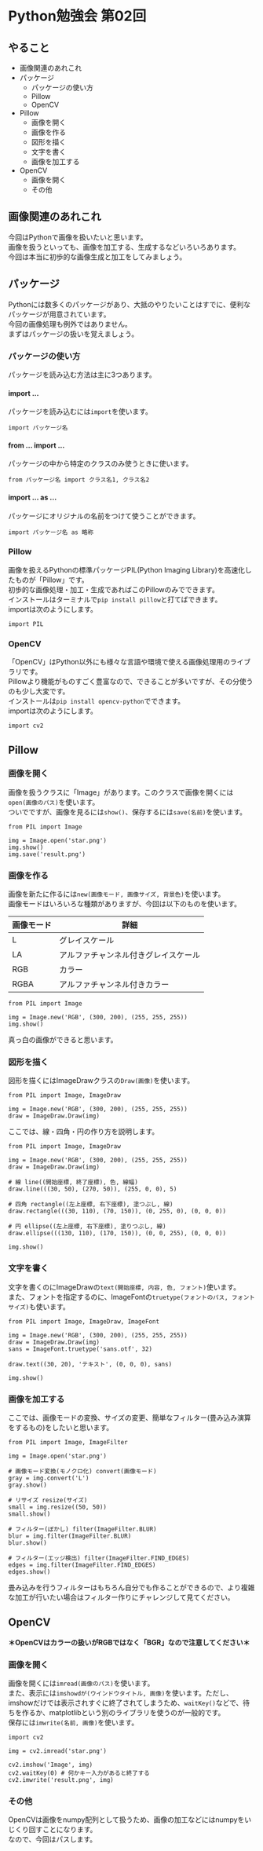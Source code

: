 # Python勉強会 第02回
## やること
- 画像関連のあれこれ
- パッケージ
    - パッケージの使い方
    - Pillow
    - OpenCV
- Pillow
    - 画像を開く
    - 画像を作る
    - 図形を描く
    - 文字を書く
    - 画像を加工する
- OpenCV
    - 画像を開く
    - その他

## 画像関連のあれこれ
今回はPythonで画像を扱いたいと思います。  
画像を扱うといっても、画像を加工する、生成するなどいろいろあります。  
今回は本当に初歩的な画像生成と加工をしてみましょう。

## パッケージ
Pythonには数多くのパッケージがあり、大抵のやりたいことはすでに、便利なパッケージが用意されています。  
今回の画像処理も例外ではありません。  
まずはパッケージの扱いを覚えましょう。

### パッケージの使い方
パッケージを読み込む方法は主に3つあります。
#### import ...
パッケージを読み込むには`import`を使います。
```
import パッケージ名
```
#### from ... import ...
パッケージの中から特定のクラスのみ使うときに使います。
```
from パッケージ名 import クラス名1, クラス名2
```
#### import ... as ...
パッケージにオリジナルの名前をつけて使うことができます。
```
import パッケージ名 as 略称
```

### Pillow
画像を扱えるPythonの標準パッケージPIL(Python Imaging Library)を高速化したものが「Pillow」です。  
初歩的な画像処理・加工・生成であればこのPillowのみでできます。  
インストールはターミナルで`pip install pillow`と打てばできます。  
importは次のようにします。
```
import PIL
```

### OpenCV
「OpenCV」はPython以外にも様々な言語や環境で使える画像処理用のライブラリです。  
Pillowより機能がものすごく豊富なので、できることが多いですが、その分使うのも少し大変です。  
インストールは`pip install opencv-python`でできます。  
importは次のようにします。
```
import cv2
```

## Pillow
### 画像を開く
画像を扱うクラスに「Image」があります。このクラスで画像を開くには`open(画像のパス)`を使います。  
ついでですが、画像を見るには`show()`、保存するには`save(名前)`を使います。
```
from PIL import Image

img = Image.open('star.png')
img.show()
img.save('result.png')
```

### 画像を作る
画像を新たに作るには`new(画像モード, 画像サイズ, 背景色)`を使います。  
画像モードはいろいろな種類がありますが、今回は以下のものを使います。  

|画像モード|詳細|
|---|---|
|L|グレイスケール|
|LA|アルファチャンネル付きグレイスケール|
|RGB|カラー|
|RGBA|アルファチャンネル付きカラー|

```
from PIL import Image

img = Image.new('RGB', (300, 200), (255, 255, 255))
img.show()
```
真っ白の画像ができると思います。

### 図形を描く
図形を描くにはImageDrawクラスの`Draw(画像)`を使います。
```
from PIL import Image, ImageDraw

img = Image.new('RGB', (300, 200), (255, 255, 255))
draw = ImageDraw.Draw(img)
```
ここでは、線・四角・円の作り方を説明します。
```
from PIL import Image, ImageDraw

img = Image.new('RGB', (300, 200), (255, 255, 255))
draw = ImageDraw.Draw(img)

# 線 line((開始座標, 終了座標), 色, 線幅)
draw.line(((30, 50), (270, 50)), (255, 0, 0), 5)

# 四角 rectangle((左上座標, 右下座標), 塗つぶし, 線)
draw.rectangle(((30, 110), (70, 150)), (0, 255, 0), (0, 0, 0))

# 円 ellipse((左上座標, 右下座標), 塗りつぶし, 線)
draw.ellipse(((130, 110), (170, 150)), (0, 0, 255), (0, 0, 0))

img.show()
```

### 文字を書く
文字を書くのにImageDrawの`text(開始座標, 内容, 色, フォント)`使います。  
また、フォントを指定するのに、ImageFontの`truetype(フォントのパス, フォントサイズ)`も使います。
```
from PIL import Image, ImageDraw, ImageFont

img = Image.new('RGB', (300, 200), (255, 255, 255))
draw = ImageDraw.Draw(img)
sans = ImageFont.truetype('sans.otf', 32)

draw.text((30, 20), 'テキスト', (0, 0, 0), sans)

img.show()
```

### 画像を加工する
ここでは、画像モードの変換、サイズの変更、簡単なフィルター(畳み込み演算をするもの)をしたいと思います。
```
from PIL import Image, ImageFilter

img = Image.open('star.png')

# 画像モード変換(モノクロ化) convert(画像モード)
gray = img.convert('L')
gray.show()

# リサイズ resize(サイズ)
small = img.resize((50, 50))
small.show()

# フィルター(ぼかし) filter(ImageFilter.BLUR)
blur = img.filter(ImageFilter.BLUR)
blur.show()

# フィルター(エッジ検出) filter(ImageFilter.FIND_EDGES)
edges = img.filter(ImageFilter.FIND_EDGES)
edges.show()
```
畳み込みを行うフィルターはもちろん自分でも作ることができるので、より複雑な加工が行いたい場合はフィルター作りにチャレンジして見てください。

## OpenCV
__＊OpenCVはカラーの扱いがRGBではなく「BGR」なので注意してください＊__

### 画像を開く
画像を開くには`imread(画像のパス)`を使います。  
また、表示には`imshowdが(ウインドウタイトル, 画像)`を使います。ただし、imshowだけでは表示されすぐに終了されてしまうため、`waitKey()`などで、待ちを作るか、matplotlibという別のライブラリを使うのが一般的です。  
保存には`imwrite(名前, 画像)`を使います。
```
import cv2

img = cv2.imread('star.png')

cv2.imshow('Image', img)
cv2.waitKey(0) # 何かキー入力があると終了する
cv2.imwrite('result.png', img)
```

### その他
OpenCVは画像をnumpy配列として扱うため、画像の加工などにはnumpyをいじくり回すことになります。  
なので、今回はパスします。
